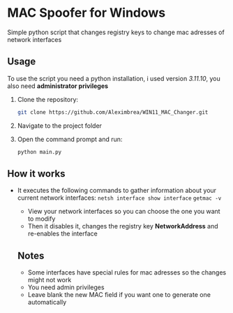 # MAC Spoofer for Windows

Simple python script that changes registry keys to change mac adresses of network interfaces

## Usage

To use the script you need a python installation, i used version *3.11.10*, you also need **administrator privileges**

1. Clone the repository:
    ```bash
    git clone https://github.com/Aleximbrea/WIN11_MAC_Changer.git
    ```

2. Navigate to the project folder

3. Open the command prompt and run:
    ```bash
    python main.py
    ```

## How it works

- It executes the following commands to gather information about your current network interfaces:
      ```
      netsh interface show interface
      ```
      ```
      getmac -v
      ```
  - View your network interfaces so you can choose the one you want to modify
  - Then it disables it, changes the registry key **NetworkAddress** and re-enables the interface
 
  ## Notes

  - Some interfaces have special rules for mac adresses so the changes might not work
  - You need admin privileges
  - Leave blank the new MAC field if you want one to generate one automatically
  
